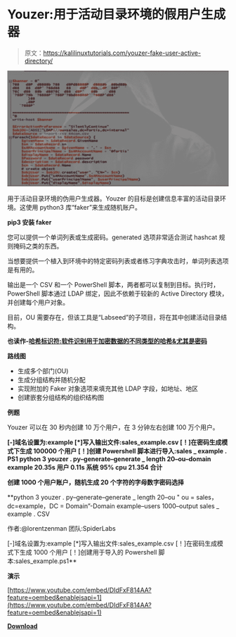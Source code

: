 # Youzer:用于活动目录环境的假用户生成器

> 原文：<https://kalilinuxtutorials.com/youzer-fake-user-active-directory/>

[![Youzer : Fake User Generator For Active Directory Environments](img/a3159c80197689bca5777214286756a0.png "Youzer : Fake User Generator For Active Directory Environments")](https://1.bp.blogspot.com/-Ql-VGo08uVM/XSLu-feUq3I/AAAAAAAABQg/lqkjAyAP428HbH56hVd4G-wbD_yEsTbXwCLcBGAs/s1600/Untitled.png)

用于活动目录环境的伪用户生成器。Youzer 的目标是创建信息丰富的活动目录环境。这使用 python3 库“faker”来生成随机账户。

**pip3 安装 faker**

您可以提供一个单词列表或生成密码。generated 选项非常适合测试 hashcat 规则掩码之类的东西。

当想要提供一个植入到环境中的特定密码列表或者练习字典攻击时，单词列表选项是有用的。

输出是一个 CSV 和一个 PowerShell 脚本，两者都可以复制到目标。执行时，PowerShell 脚本通过 LDAP 绑定，因此不依赖于较新的 Active Directory 模块，并创建每个用户对象。

目前，OU 需要存在，但该工具是“Labseed”的子项目，将在其中创建活动目录结构。

**也读作-[哈希标识符:软件识别用于加密数据的不同类型的哈希&尤其是密码](https://kalilinuxtutorials.com/hash-identifier-encrypt-data-especially-passwords/)**

**路线图**

*   生成多个部门(OU)
*   生成分组结构并随机分配
*   实现附加的 Faker 对象选项来填充其他 LDAP 字段，如地址、地区
*   创建嵌套分组结构的组织结构图

**例题**

Youzer 可以在 30 秒内创建 10 万个用户，在 3 分钟左右创建 100 万个用户。

**[-]域名设置为:example
[*]写入输出文件:sales_example.csv
[！]在密码生成模式下生成 100000 个用户
[！]创建 Powershell 脚本进行导入:sales _ example . PS1
python 3 youzer . py–generate–generate _ length 20–ou–domain example 20.35s 用户 0.11s 系统 95% cpu 21.354 合计**

**创建 1000 个用户账户，随机生成 20 个字符的字母数字密码选择**

**python 3 youzer . py–generate–generate _ length 20–ou " ou = sales，dc=example，DC = Domain”-Domain example–users 1000–output sales _ example . CSV

作者:@lorentzenman
团队:SpiderLabs

[-]域名设置为:example
[*]写入输出文件:sales_example.csv
[！]在密码生成模式下生成 1000 个用户
[！]创建用于导入的 Powershell 脚本:sales_example.ps1**

**演示**

[https://www.youtube.com/embed/DIdFxF814AA?feature=oembed&enablejsapi=1](https://www.youtube.com/embed/DIdFxF814AA?feature=oembed&enablejsapi=1)

[**Download**](https://github.com/SpiderLabs/youzer)